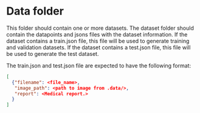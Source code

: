 # Data folder

This folder should contain one or more datasets. The dataset folder should contain the datapoints and jsons files with the dataset information. If the dataset contains a train.json file, this file will be used to generate training and validation datasets. If the dataset contains a test.json file, this file will be used to generate the test dataset.

The train.json and test.json file are expected to have the following format:

```json
[
  {"filename": <file_name>,
   "image_path": <path to image from .data/>,
   "report": <Medical report.>
  }
]
```
